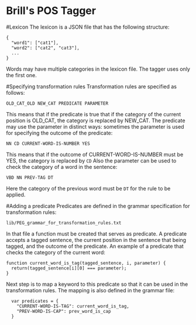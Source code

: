 Brill's POS Tagger
==============

#Lexicon
The lexicon is a JSON file that has the following structure:
```
{
  "word1": ["cat1"],
  "word2": ["cat2", "cat3"],
  ...
}
```
Words may have multiple categories in the lexicon file. The tagger uses only the first one.

#Specifying transformation rules
Transformation rules are specified as follows:
```
OLD_CAT_OLD NEW_CAT PREDICATE PARAMETER
```
This means that if the predicate is true that if the category of the current position is OLD_CAT, the category is replaced by NEW_CAT. The predicate may use the parameter in distinct ways: sometimes the parameter is used for specifying the outcome of the predicate:
```
NN CD CURRENT-WORD-IS-NUMBER YES
```
This means that if the outcome of CURRENT-WORD-IS-NUMBER must be YES, the category is replaced by <code>CD</code>
Also the parameter can be used to check the category of a word in the sentence:
```
VBD NN PREV-TAG DT
```
Here the category of the previous word must be <code>DT</code> for the rule to be applied.

#Adding a predicate
Predicates are defined in the grammar specification for transformation rules:
```
lib/PEG_grammar_for_transformation_rules.txt
```

In that file a function must be created that serves as predicate. A predicate accepts a tagged sentence, the current position in the sentence that being tagged, and the outcome of the predicate. An example of a predicate that checks the category of the current word:
```
function current_word_is_tag(tagged_sentence, i, parameter) {
  return(tagged_sentence[i][0] === parameter);
}
```
Next step is to map a keyword to this predicate so that it can be used in the transformation rules. The mapping is also defined in the grammar file:
```
  var predicates = {
    "CURRENT-WORD-IS-TAG": current_word_is_tag,
    "PREV-WORD-IS-CAP": prev_word_is_cap
  }
```